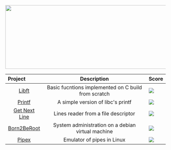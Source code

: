 <p align="center">
  <img width="800" height="200" src="https://badge42.vercel.app/api/v2/cl2w6m1q1009709meqqnfsrhe/stats?cursusId=21&coalitionId=66"/>
  

  <!--
  <img width="800" height="200" src="https://1337-readme.vercel.app/api/profile?cursus=42cursus&dark=true&email=hide&login=cmanzano" align = "center"/>
  -->
</p>

<table align="center">
    <thead>
        <tr>
          <th align="left"><b>Project</b></th>
          <th align="center"><b>Description</b></th>
          <th align="right"><b>Score</b></th>
        </tr>
    </thead>
    <tbody>
        <tr>
            <td align="center">
              <a href="https://github.com/chriss1245/libft"> Libft </a>
            </td>
            <td align="center">
              Basic fucntions implemented on C build from scratch
            </td>
            <td>
              <img src="https://badge42.vercel.app/api/v2/cl2w6m1q1009709meqqnfsrhe/project/2397751">
            </td>
        </tr>
        <tr>
            <td align="center">
              <a href="https://github.com/chriss1245/printf"> Printf </a>
            </td>
            <td align="center">
              A simple version of libc's printf
            </td>
            <td>
              <img src="https://badge42.vercel.app/api/v2/cl2w6m1q1009709meqqnfsrhe/project/2437315">
            </td>
        </tr>
        <tr>
            <td align="center">
              <a href="https://github.com/chriss1245/get_next_line">Get Next Line</a>
            </td>
            <td align="center">
              Lines reader from a file descriptor
            </td>
            <td>
              <img src="https://badge42.vercel.app/api/v2/cl2w6m1q1009709meqqnfsrhe/project/2438037">
            </td>
         </tr>
        <tr>
            <td align="center">
              <a href="https://github.com/chriss1245/born2beroot">Born2BeRoot</a>
            </td>
            <td align="center">
              System administration on a debian virtual machine
            </td>
            <td>
              <img src="https://badge42.vercel.app/api/v2/cl2w6m1q1009709meqqnfsrhe/project/2443731">
            </td>
         </tr>
        <tr>
            <td align="center">
              <a href="https://github.com/chriss1245/pipex">Pipex</a>
            </td>
            <td align="center">
              Emulator of pipes in Linux
            </td>
            <td>
              <img src="https://badge42.herokuapp.com/api/project/cmanzano/pipex">
            </td>
         </tr>
    </tbody>
  
</table>
